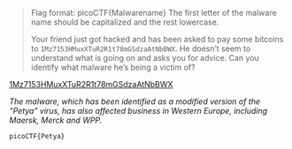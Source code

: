 >Flag format: picoCTF{Malwarename}
The first letter of the malware name should be capitalized and the rest lowercase.
>
>Your friend just got hacked and has been asked to pay some bitcoins to `1Mz7153HMuxXTuR2R1t78mGSdzaAtNbBWX`. He doesn’t seem to understand what is going on and asks you for advice. Can you identify what malware he’s being a victim of?

[1Mz7153HMuxXTuR2R1t78mGSdzaAtNbBWX](https://www.cnbc.com/2017/06/28/ransomware-cyberattack-petya-bitcoin-payment.html)

*The malware, which has been identified as a modified version of the “Petya” virus, has also affected business in Western Europe, including Maersk, Merck and WPP.*

`picoCTF{Petya}`